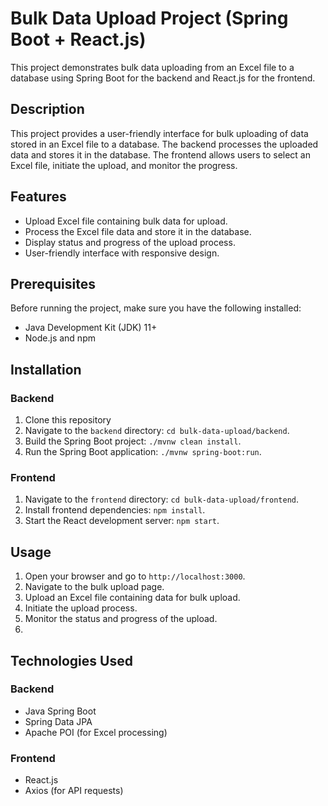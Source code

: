 # Bulk Data Upload Project (Spring Boot + React.js)

This project demonstrates bulk data uploading from an Excel file to a database using Spring Boot for the backend and React.js for the frontend.

## Description

This project provides a user-friendly interface for bulk uploading of data stored in an Excel file to a database. The backend processes the uploaded data and stores it in the database. The frontend allows users to select an Excel file, initiate the upload, and monitor the progress.

## Features

- Upload Excel file containing bulk data for upload.
- Process the Excel file data and store it in the database.
- Display status and progress of the upload process.
- User-friendly interface with responsive design.

## Prerequisites

Before running the project, make sure you have the following installed:

- Java Development Kit (JDK) 11+
- Node.js and npm

## Installation

### Backend

1. Clone this repository
2. Navigate to the `backend` directory: `cd bulk-data-upload/backend`.
3. Build the Spring Boot project: `./mvnw clean install`.
4. Run the Spring Boot application: `./mvnw spring-boot:run`.

### Frontend

1. Navigate to the `frontend` directory: `cd bulk-data-upload/frontend`.
2. Install frontend dependencies: `npm install`.
3. Start the React development server: `npm start`.

## Usage

1. Open your browser and go to `http://localhost:3000`.
2. Navigate to the bulk upload page.
3. Upload an Excel file containing data for bulk upload.
4. Initiate the upload process.
5. Monitor the status and progress of the upload.
6. 
## Technologies Used

### Backend

- Java Spring Boot
- Spring Data JPA
- Apache POI (for Excel processing)

### Frontend

- React.js
- Axios (for API requests)

